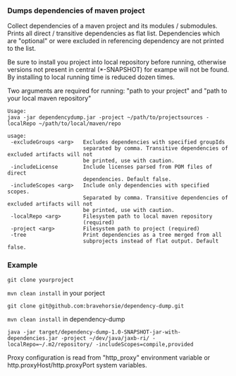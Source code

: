 ### Dumps dependencies of maven project

Collect dependencies of a maven project and its modules / submodules. Prints all direct / transitive dependencies as flat list.
Dependencies which are "optional" or were excluded in referencing dependency are not printed to the list.

Be sure to install you project into local repository before running, otherwise versions not present in central (*-SNAPSHOT) for exampe will not be found. By installing to local running time is reduced dozen times.

Two arguments are required for running: "path to your project" and "path to your local maven repository"


```
Usage:
java -jar dependencydump.jar -project ~/path/to/projectsources -localRepo ~/path/to/local/maven/repo

usage:
 -excludeGroups <arg>   Excludes dependencies with specified groupIds
                        separated by comma. Transitive dependencies of excluded artifacts will not
                        be printed, use with caution.
 -includeLicense        Include licenses parsed from POM files of direct
                        dependencies. Default false.
 -includeScopes <arg>   Include only dependencies with specified scopes.
                        Separated by comma. Transitive dependencies of excluded artifacts will not
                        be printed, use with caution.
 -localRepo <arg>       Filesystem path to local maven repository
                        (required)
 -project <arg>         Filesystem path to project (required)
 -tree                  Print dependencies as a tree merged from all
                        subprojects instead of flat output. Default false.

```        

### Example
`git clone yourproject`

`mvn clean install` in your porject

`git clone git@github.com:bravehorsie/dependency-dump.git`

`mvn clean install` in dependency-dump

`java -jar target/dependency-dump-1.0-SNAPSHOT-jar-with-dependencies.jar -project ~/dev/java/jaxb-ri/ -localRepo=~/.m2/repository/ -includeScopes=compile,provided`

Proxy configuration is read from "http_proxy" environment variable or http.proxyHost/http.proxyPort system variables.